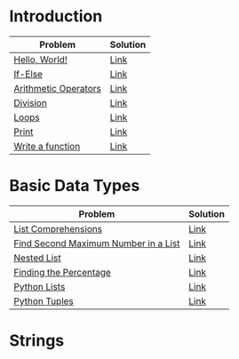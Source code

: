 # Introduction

| Problem                                      | Solution                     |
| -------------------------------------------- | ---------------------------- |
| [Hello, World!][hello_world]                 | [Link](say-hello-world)      |
| [If-Else][if_else]                           | [Link](if-else)              |
| [Arithmetic Operators][arithmetic_operators] | [Link](arithmetic-operators) |
| [Division][division]                         | [Link](division)             |
| [Loops][loops]                               | [Link](loops)                |
| [Print][print]                               | [Link](print)                |
| [Write a function][function]                 | [Link](write-a-function)     |

[hello_world]: https://www.hackerrank.com/challenges/py-hello-world/
[if_else]: https://www.hackerrank.com/challenges/py-if-else/
[arithmetic_operators]: https://www.hackerrank.com/challenges/python-arithmetic-operators/
[division]: https://www.hackerrank.com/challenges/python-division/
[loops]: https://www.hackerrank.com/challenges/python-loops/
[print]: https://www.hackerrank.com/challenges/python-print/
[function]: https://www.hackerrank.com/challenges/write-a-function/

# Basic Data Types

| Problem                                                                                                                                      | Solution                       |
| -------------------------------------------------------------------------------------------------------------------------------------------- | ------------------------------ |
| [List Comprehensions](https://www.hackerrank.com/challenges/list-comprehensions/problem?isFullScreen=true)                                   | [Link](list-comprehensions)    |
| [Find Second Maximum Number in a List](https://www.hackerrank.com/challenges/find-second-maximum-number-in-a-list/problem?isFullScreen=true) | [Link](second-max-num-in-list) |
| [Nested List](https://www.hackerrank.com/challenges/nested-list/problem?isFullScreen=true)                                                   | [Link](nested-list)            |
| [Finding the Percentage](https://www.hackerrank.com/challenges/finding-the-percentage/problem?isFullScreen=true)                             | [Link](find-the-percentage)    |
| [Python Lists](https://www.hackerrank.com/challenges/python-lists/problem?isFullScreen=true)                                                 | [Link](lists)                  |
| [Python Tuples](https://www.hackerrank.com/challenges/python-tuples/problem?isFullScreen=true)                                               | [Link](tuples)                 |

# Strings
